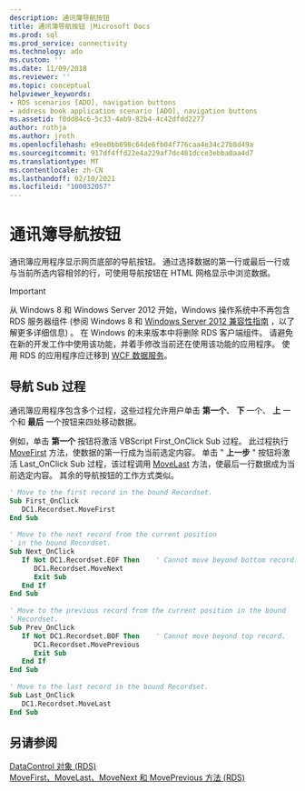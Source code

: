 ```yaml
---
description: 通讯簿导航按钮
title: 通讯簿导航按钮 |Microsoft Docs
ms.prod: sql
ms.prod_service: connectivity
ms.technology: ado
ms.custom: ''
ms.date: 11/09/2018
ms.reviewer: ''
ms.topic: conceptual
helpviewer_keywords:
- RDS scenarios [ADO], navigation buttons
- address book application scenario [ADO], navigation buttons
ms.assetid: f0dd84c6-5c33-4ab9-82b4-4c42dfdd2277
author: rothja
ms.author: jroth
ms.openlocfilehash: e9ee0bb698c64de6fb04f776caa4e34c27b8d49a
ms.sourcegitcommit: 917df4ffd22e4a229af7dc481dcce3ebba0aa4d7
ms.translationtype: MT
ms.contentlocale: zh-CN
ms.lasthandoff: 02/10/2021
ms.locfileid: "100032057"
---
```

# <a name="address-book-navigation-buttons"></a>通讯簿导航按钮
通讯簿应用程序显示网页底部的导航按钮。 通过选择数据的第一行或最后一行或与当前所选内容相邻的行，可使用导航按钮在 HTML 网格显示中浏览数据。  
  
> [!IMPORTANT]
>  从 Windows 8 和 Windows Server 2012 开始，Windows 操作系统中不再包含 RDS 服务器组件 (参阅 Windows 8 和 [Windows Server 2012 兼容性指南](https://www.microsoft.com/download/details.aspx?id=27416) ，以了解更多详细信息) 。 在 Windows 的未来版本中将删除 RDS 客户端组件。 请避免在新的开发工作中使用该功能，并着手修改当前还在使用该功能的应用程序。 使用 RDS 的应用程序应迁移到 [WCF 数据服务](/dotnet/framework/wcf/)。  
  
## <a name="navigation-sub-procedures"></a>导航 Sub 过程  
 通讯簿应用程序包含多个过程，这些过程允许用户单击 **第一个**、 **下** 一个、 **上** 一个和 **最后** 一个按钮来四处移动数据。  
  
 例如，单击 **第一个** 按钮将激活 VBScript First_OnClick Sub 过程。 此过程执行 [MoveFirst](../../reference/rds-api/movefirst-movelast-movenext-and-moveprevious-methods-rds.md) 方法，使数据的第一行成为当前选定内容。 单击 " **上一步** " 按钮将激活 Last_OnClick Sub 过程，该过程调用 [MoveLast](../../reference/rds-api/movefirst-movelast-movenext-and-moveprevious-methods-rds.md) 方法，使最后一行数据成为当前选定内容。 其余的导航按钮的工作方式类似。  
  
```vb
' Move to the first record in the bound Recordset.  
Sub First_OnClick  
   DC1.Recordset.MoveFirst  
End Sub  
  
' Move to the next record from the current position   
' in the bound Recordset.  
Sub Next_OnClick  
   If Not DC1.Recordset.EOF Then    ' Cannot move beyond bottom record.  
      DC1.Recordset.MoveNext  
      Exit Sub  
   End If     
End Sub  
  
' Move to the previous record from the current position in the bound   
' Recordset.  
Sub Prev_OnClick  
   If Not DC1.Recordset.BOF Then    ' Cannot move beyond top record.  
      DC1.Recordset.MovePrevious  
      Exit Sub  
   End If  
End Sub  
  
' Move to the last record in the bound Recordset.  
Sub Last_OnClick  
   DC1.Recordset.MoveLast  
End Sub  
```  
  
## <a name="see-also"></a>另请参阅  
 [DataControl 对象 (RDS) ](../../reference/rds-api/datacontrol-object-rds.md)   
 [MoveFirst、MoveLast、MoveNext 和 MovePrevious 方法 (RDS)](../../reference/rds-api/movefirst-movelast-movenext-and-moveprevious-methods-rds.md)